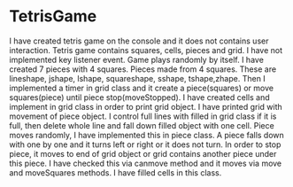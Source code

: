 # TetrisGame


I have created tetris game on the console and it does not contains user interaction.
Tetris game contains squares, cells, pieces and grid. 
I have not implemented key listener event. 
Game plays randomly by itself. 
I have created 7 pieces with 4 squares.
Pieces made from 4 squares. 
These are lineshape, jshape, lshape, squareshape, sshape, tshape,zhape.
Then I implemented a timer in grid class and it create a piece(squares) or move squares(piece) 
until piece stop(moveStopped). 
I have created cells and implement in grid class in order to print grid object.
I have printed grid with movement of piece object. 
I control full lines with filled in grid class if it is full,
then delete whole line and fall down filled object with one cell. 
Piece moves randomly, I have implemented this in piece class. 
A piece falls down with one by one and it turns left or right or it does not turn. 
In order to stop piece, it moves to end of grid object or grid contains another piece under this piece.
I have checked this via canmove method and it moves via move and moveSquares methods. I have filled cells in this class.       
